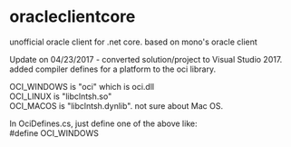 # oracleclientcore  
  
unofficial oracle client for .net core.  based on mono's oracle client  
  
Update on 04/23/2017 - converted solution/project to Visual Studio 2017.  added compiler defines for a platform to the oci library.  
  
OCI_WINDOWS is "oci" which is oci.dll  
OCI_LINUX is "libclntsh.so"  
OCI_MACOS is "libclntsh.dynlib". not sure about Mac OS.  
  
In OciDefines.cs, just define one of the above like:  
#define OCI_WINDOWS  
  


